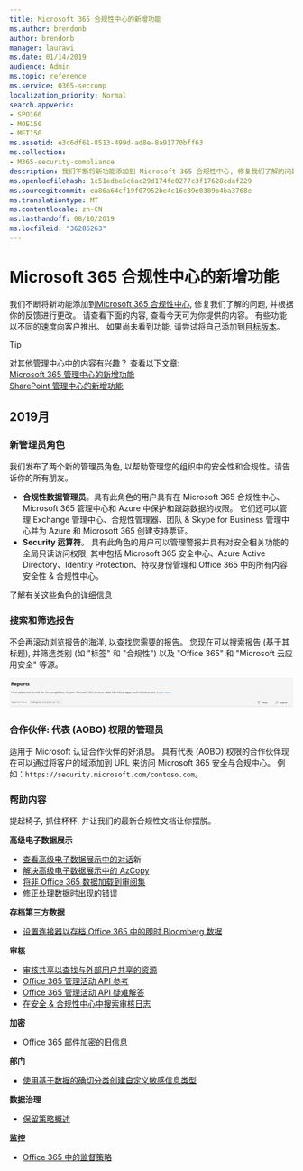 ```yaml
---
title: Microsoft 365 合规性中心的新增功能
ms.author: brendonb
author: brendonb
manager: laurawi
ms.date: 01/14/2019
audience: Admin
ms.topic: reference
ms.service: O365-seccomp
localization_priority: Normal
search.appverid:
- SPO160
- MOE150
- MET150
ms.assetid: e3c6df61-8513-499d-ad8e-8a91770bff63
ms.collection:
- M365-security-compliance
description: 我们不断将新功能添加到 Microsoft 365 合规性中心, 修复我们了解的问题, 并根据你的反馈进行更改。 了解我们在本月所做的操作。
ms.openlocfilehash: 1c51edbe5c6ac29d174fe0277c3f17628cdaf229
ms.sourcegitcommit: ea86a64cf19f07952be4c16c89e0389b4ba3768e
ms.translationtype: MT
ms.contentlocale: zh-CN
ms.lasthandoff: 08/10/2019
ms.locfileid: "36286263"
---
```

# <a name="whats-new-in-the-microsoft-365-compliance-center"></a>Microsoft 365 合规性中心的新增功能

我们不断将新功能添加到[Microsoft 365 合规性中心](microsoft-365-compliance-center.md), 修复我们了解的问题, 并根据你的反馈进行更改。 请查看下面的内容, 查看今天可为你提供的内容。 有些功能以不同的速度向客户推出。 如果尚未看到功能, 请尝试将自己添加到[目标版本](https://docs.microsoft.com/office365/admin/manage/release-options-in-office-365)。

> [!TIP]
> 对其他管理中心中的内容有兴趣？ 查看以下文章:<br>[Microsoft 365 管理中心的新增功能](https://docs.microsoft.com/office365/admin/whats-new-in-preview?view=o365-worldwide)<br>[SharePoint 管理中心的新增功能](https://docs.microsoft.com/sharepoint/what-s-new-in-admin-center)

## <a name="july-2019"></a>2019月

### <a name="new-admin-roles"></a>新管理员角色

我们发布了两个新的管理员角色, 以帮助管理您的组织中的安全性和合规性。请告诉你的所有朋友。

- **合规性数据管理员**。具有此角色的用户具有在 Microsoft 365 合规性中心、Microsoft 365 管理中心和 Azure 中保护和跟踪数据的权限。 它们还可以管理 Exchange 管理中心、合规性管理器、团队 & Skype for Business 管理中心并为 Azure 和 Microsoft 365 创建支持票证。
- **Security 运算符**。 具有此角色的用户可以管理警报并具有对安全相关功能的全局只读访问权限, 其中包括 Microsoft 365 安全中心、Azure Active Directory、Identity Protection、特权身份管理和 Office 365 中的所有内容安全性 & 合规性中心。

[了解有关这些角色的详细信息](https://docs.microsoft.com/office365/securitycompliance/permissions-microsoft-365-compliance-security)

### <a name="search-and-filtering-for-reports"></a>搜索和筛选报告

不会再滚动浏览报告的海洋, 以查找您需要的报告。 您现在可以搜索报告 (基于其标题), 并筛选类别 (如 "标签" 和 "合规性") 以及 "Office 365" 和 "Microsoft 云应用安全" 等源。

![包含已应用筛选器的报表的搜索和筛选按钮的屏幕捕获](media/mcc_report_filtering.png)

### <a name="partners-admin-on-behalf-of-aobo-permissions"></a>合作伙伴: 代表 (AOBO) 权限的管理员

适用于 Microsoft 认证合作伙伴的好消息。 具有代表 (AOBO) 权限的合作伙伴现在可以通过将客户的域添加到 URL 来访问 Microsoft 365 安全与合规中心。 例如：`https://security.microsoft.com/contoso.com`。

### <a name="help-content"></a>帮助内容

提起椅子, 抓住杯杯, 并让我们的最新合规性文档让你摆脱。

**高级电子数据展示**
- [查看高级电子数据展示中的对话](compliance20/conversation-review-sets.md)新
- [解决高级电子数据展示中的 AzCopy](compliance20/troubleshooting-azcopy.md)
- [将非 Office 365 数据加载到审阅集](compliance20/load-non-office365-data.md)
- [修正处理数据时出现的错误](compliance20/error-remediation.md)

**存档第三方数据**
- [设置连接器以存档 Office 365 中的即时 Bloomberg 数据](archive-instant-bloomberg-data.md)

**审核**
- [审核共享以查找与外部用户共享的资源](use-sharing-auditing.md)
- [Office 365 管理活动 API 参考](https://docs.microsoft.com/office/office-365-management-api/office-365-management-activity-api-reference)
- [Office 365 管理活动 API 疑难解答](https://docs.microsoft.com/office/office-365-management-api/troubleshooting-the-office-365-management-activity-api)
- [在安全 & 合规性中心中搜索审核日志](search-the-audit-log-in-security-and-compliance.md)

**加密**
- [Office 365 邮件加密的旧信息](legacy-information-for-message-encryption.md)

**部门**
- [使用基于数据的确切分类创建自定义敏感信息类型](create-custom-sensitive-information-types-with-exact-data-match-based-classification.md)

**数据治理**
- [保留策略概述](retention-policies.md)

**监控**
- [Office 365 中的监督策略](supervision-policies.md)